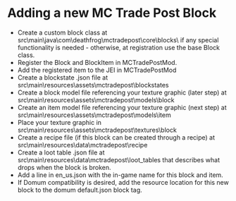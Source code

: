 # Adding a new MC Trade Post Block
* Create a custom block class at src\main\java\com\deathfrog\mctradepost\core\blocks\ if any special functionality is needed - otherwise, at registration use the base Block class.
* Register the Block and BlockItem in MCTradePostMod.
* Add the registered item to the JEI in MCTradePostMod
* Create a blockstate .json file at src\main\resources\assets\mctradepost\blockstates
* Create a block model file referencing your texture graphic (later step) at src\main\resources\assets\mctradepost\models\block
* Create an item model file referencing your texture graphic (next step) at src\main\resources\assets\mctradepost\models\item
* Place your texture graphic in src\main\resources\assets\mctradepost\textures\block
* Create a recipe file (if this block can be created through a recipe) at src\main\resources\data\mctradepost\recipe
* Create a loot table .json file at src\main\resources\data\mctradepost\loot_tables that describes what drops when the block is broken.
* Add a line in en_us.json with the in-game name for this block and item.
* If Domum compatibility is desired, add the resource location for this new block to the domum default.json block tag.